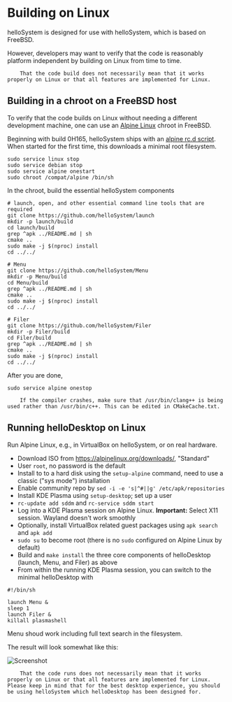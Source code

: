 # Building on Linux

helloSystem is designed for use with helloSystem, which is based on FreeBSD.

However, developers may want to verify that the code is reasonably platform independent by building on Linux from time to time.

``` .. note::
    That the code build does not necessarily mean that it works properly on Linux or that all features are implemented for Linux.
```

## Building in a chroot on a FreeBSD host

To verify that the code builds on Linux without needing a different development machine, one can use an [Alpine Linux](https://alpinelinux.org/) chroot in FreeBSD.

Beginning with build 0H165, helloSystem ships with an [alpine rc.d script](https://github.com/helloSystem/ISO/blob/experimental/overlays/uzip/hello/files/usr/local/etc/rc.d/alpine).
When started for the first time, this downloads a minimal root filesystem.

```
sudo service linux stop
sudo service debian stop
sudo service alpine onestart
sudo chroot /compat/alpine /bin/sh
```

In the chroot, build the essential helloSystem components

```
# launch, open, and other essential command line tools that are required
git clone https://github.com/helloSystem/launch
mkdir -p launch/build
cd launch/build
grep ^apk ../README.md | sh
cmake ..
sudo make -j $(nproc) install
cd ../../

# Menu
git clone https://github.com/helloSystem/Menu
mkdir -p Menu/build
cd Menu/build
grep ^apk ../README.md | sh
cmake ..
sudo make -j $(nproc) install
cd ../../

# Filer
git clone https://github.com/helloSystem/Filer
mkdir -p Filer/build
cd Filer/build
grep ^apk ../README.md | sh
cmake ..
sudo make -j $(nproc) install
cd ../../
```

After you are done, 

```
sudo service alpine onestop
```

``` .. note::
    If the compiler crashes, make sure that /usr/bin/clang++ is being used rather than /usr/bin/c++. This can be edited in CMakeCache.txt.
```

## Running helloDesktop on Linux

Run Alpine Linux, e.g., in VirtualBox on helloSystem, or on real hardware.

* Download ISO from https://alpinelinux.org/downloads/, "Standard"
* User `root`, no password is the default
* Install to to a hard disk using the `setup-alpine` command, need to use a classic ("sys mode") installation
* Enable community repo by  `sed -i -e 's|^#||g' /etc/apk/repositories`
* Install KDE Plasma using `setup-desktop`; set up a user
* `rc-update add sddm` and `rc-service sddm start`
* Log into a KDE Plasma session on Alpine Linux. __Important:__ Select X11 session. Wayland doesn't work smoothly
* Optionally, install VirtualBox related guest packages using `apk search` and `apk add`
* `sudo su` to become root (there is no `sudo` configured on Alpine Linux by default)
* Build and `make install` the three core components of helloDesktop (launch, Menu, and Filer) as above
* From within the running KDE Plasma session, you can switch to the minimal helloDesktop with

```
#!/bin/sh

launch Menu &
sleep 1
launch Filer &
killall plasmashell
```

Menu shoud work including full text search in the filesystem.

The result will look somewhat like this:

![Screenshot](https://user-images.githubusercontent.com/2480569/200421869-96f81c37-0785-4416-ae43-bee920dd6a3e.png)

``` .. note::
    That the code runs does not necessarily mean that it works properly on Linux or that all features are implemented for Linux. Please keep in mind that for the best desktop experience, you should be using helloSystem which helloDesktop has been designed for.
```

